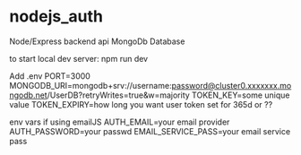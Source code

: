 # nodejs_auth
Node/Express backend api
MongoDb Database

to start local dev server: npm run dev


Add .env 
PORT=3000
MONGODB_URI=mongodb+srv://username:password@cluster0.xxxxxxx.mongodb.net/UserDB?retryWrites=true&w=majority
TOKEN_KEY=some unique value
TOKEN_EXPIRY=how long you want user token set for 365d or ??

env vars if using emailJS
AUTH_EMAIL=your email provider
AUTH_PASSWORD=your passwd
EMAIL_SERVICE_PASS=your email service pass




